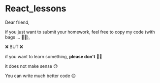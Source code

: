 # React_lessons





Dear friend,

if you just want to submit your homework, feel free to copy my code (with bags ... 🤦‍♀️),

❌ BUT ❌

if you want to learn something, **please don't**  🙅‍♀️
 
it does not make sense 😓
 
You can write much better code 😉

